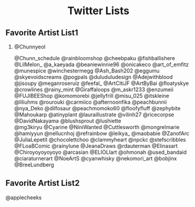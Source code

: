 
<h1 align="center">
  Twitter Lists
</h1>

## Favorite Artist List1

1.   @Chunnyeol

     @Chunn_schedule
     @rainbloomshop
     @cheebpaku
     @fishballishere
@LilMelon_
@a_kaeyada
@beaniewinnie96
@onicakeco
@art_of_emfitz
@munespice
@winchestermegg
@Ash_Bash202
@eggumu
@skyevoidscreams
@pogpals
@duluduludesign
@Adejwithblood
@jisoupy
@meganroseruiz
@feefal_
@ArtCitiJF
@ArtByBai
@floatyskye
@crowlines
@rainy_mint
@Giraffaloops
@m_askr1233
@enzumeii
@FUJIBEEShop
@komomorebi
@jellyfrill
@misu_025
@itskleine
@liliuhms
@rourouki
@carmiico
@afternoonfika
@peachbunnii
@nya_Deko
@dilfosaur
@peachmomoko60
@floofyfluff
@zephybite
@Mahoukarp
@atinyplant
@lauraillustrate
@vilinh27
@ricecorpse
@DavidNakayama
@blushsprout
@lushiette            
@mg3kiryu
@Cyarine
@NiniWanted
@Cuttlesworth
@mongrelmarie
@hamiyyun
@nellucnhoj
@refrainbow
@leikya_
@maobabie
@ZanofArc
@JuliaLepetit
@chocolettchoo
@clammyheart
@npckc
@stefscribbles
@FLoaBComic
@rainylune
@JeanaDraws
@rdauterman
@Elinasart
@Chiroyoyoyoyoyo
@arcasian
@ELIOLIart
@ohmonah
@used_bandaid
@ciaraturnerart
@NoeArtS
@cyanwhisky
@nekomori_art
@bobjinx
@BreeLundberg

## Favorite Artist List2
@applecheeks
